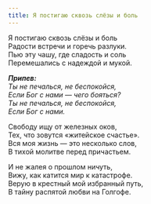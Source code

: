 ```yaml
---
title: Я постигаю сквозь слёзы и боль
---
```


Я постигаю сквозь слёзы и боль  
Радости встречи и горечь разлуки.  
Пью эту чашу, где сладость и соль  
Перемешались с надеждой и мукой.

*__Припев:__  
Ты не печалься, не беспокойся,  
Если Бог с нами — чего бояться?  
Ты не печалься, не беспокойся,  
Если Бог с нами.* 

Свободу ищу от железных оков,  
Тех, что зовутся «житейское счастье».  
Вся моя жизнь — это несколько слов,  
В тихой молитве перед причастьем.

И не жалея о прошлом ничуть,  
Вижу, как катится мир к катастрофе.  
Верую в крестный мой избранный путь,  
В тайну распятой любви на Голгофе.
